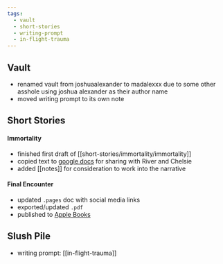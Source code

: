 ```yaml
---
tags:
  - vault
  - short-stories
  - writing-prompt
  - in-flight-trauma
---
```

## Vault
- renamed vault from joshuaalexander to madalexxx due to some other asshole using joshua alexander as their author name
- moved writing prompt to its own note
## Short Stories
#### Immortality
- finished first draft of [[short-stories/immortality/immortality]] 
- copied text to [google docs](https://docs.google.com/document/d/1_Jhux5efmFcJJj-B77AjgRRU10ZPuLDZcOsVMPdocGA/edit?usp=sharing) for sharing with River and Chelsie
- added [[notes]] for consideration to work into the narrative 
#### Final Encounter
- updated `.pages` doc with social media links
- exported/updated `.pdf`
- published to [Apple Books](http://books.apple.com/us/book/id6593660700) 

## Slush Pile
- writing prompt: [[in-flight-trauma]] 